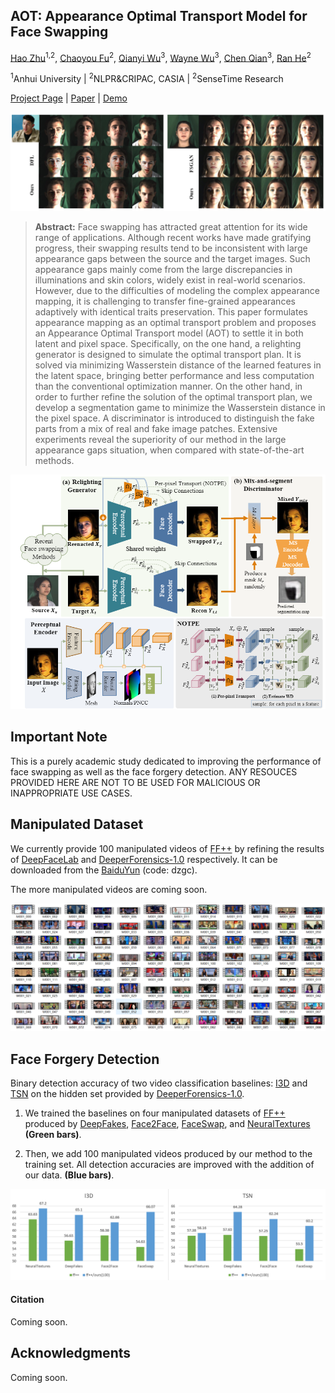 ## AOT: Appearance Optimal Transport Model for Face Swapping

[Hao Zhu](https://www.zhuhaozh.xyz)<sup>1,2</sup>, [Chaoyou Fu](https://scholar.google.com/citations?user=4A1xYQwAAAAJ&hl=en)<sup>2</sup>, [Qianyi Wu](https://qianyiwu.github.io)<sup>3</sup>, [Wayne Wu](https://wywu.github.io)<sup>3</sup>, [Chen Qian](https://scholar.google.com/citations?user=AerkT0YAAAAJ&hl=en)<sup>3</sup>, [Ran He](https://scholar.google.com/citations?user=ayrg9AUAAAAJ&hl=en)<sup>2</sup>

<sup>1</sup>Anhui University  | <sup>2</sup>NLPR&CRIPAC, CASIA | <sup>2</sup>SenseTime Research

[Project Page](#) | [Paper](#) | [Demo](#)

<img src="assets/title.png" style="zoom:80%;" />

> **Abstract:** Face swapping has attracted great attention for its wide range of applications. Although recent works have made gratifying progress, their swapping results tend to be inconsistent with large appearance gaps between the source and the target images. Such appearance gaps mainly come from the large discrepancies in illuminations and skin colors, widely exist in real-world scenarios. However, due to the difficulties of modeling the complex appearance mapping, it is challenging to transfer fine-grained appearances adaptively with identical traits preservation. This paper formulates appearance mapping as an optimal transport problem and proposes an Appearance Optimal Transport model (AOT) to settle it in both latent and pixel space. Specifically, on the one hand, a relighting generator is designed to simulate the optimal transport plan. It is solved via minimizing Wasserstein distance of the learned features in the latent space, bringing better performance and less computation than the conventional optimization manner. On the other hand, in order to further refine the solution of the optimal transport plan, we develop a segmentation game to minimize the Wasserstein distance in the pixel space. A discriminator is introduced to distinguish the fake parts from a mix of real and fake image patches. Extensive experiments reveal the superiority of our method in the large appearance gaps situation, when compared with state-of-the-art methods.

<img src="assets/pipeline.png" alt="pipeline" style="zoom:80%;" />



## Important Note

This is a purely academic study dedicated to improving the performance of face swapping as well as the face forgery detection.
ANY RESOUCES PROVIDED HERE ARE NOT TO BE USED FOR MALICIOUS OR INAPPROPRIATE USE CASES.




## Manipulated Dataset

We currently provide 100 manipulated videos of [FF++](#) by refining the results of [DeepFaceLab](#) and  [DeeperForensics-1.0](#) respectively. It can be downloaded from the [BaiduYun](https://pan.baidu.com/s/143Xuvea-ICcFuvgYfyY-Wg) (code: dzgc). 

The more manipulated videos are coming soon. 

![image-20201014221758682](assets/datasets.png)


## Face Forgery Detection

Binary detection accuracy of two video classification baselines: [I3D](https://github.com/piergiaj/pytorch-i3d) and [TSN](https://github.com/yjxiong/tsn-pytorch) on the hidden set provided by [DeeperForensics-1.0](https://github.com/EndlessSora/DeeperForensics-1.0).
1) We trained the baselines on four manipulated datasets of [FF++](#) produced by [DeepFakes](#),  [Face2Face](#), [FaceSwap](#), and [NeuralTextures](#) **(Green bars)**. 

2) Then, we add 100 manipulated videos produced by our method to the training set. All detection accuracies are improved with the addition of our data. **(Blue bars)**. 

![image-20201011125755388](assets/detection_results.png)

#### Citation

Coming soon.  



## Acknowledgments

Coming soon. 
